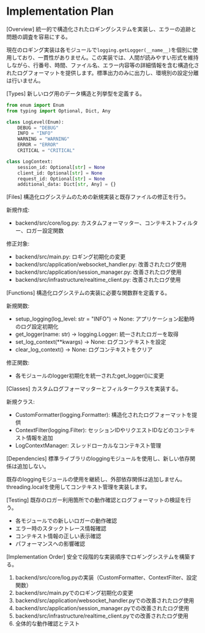 # Implementation Plan

[Overview]
統一的で構造化されたロギングシステムを実装し、エラーの追跡と問題の調査を容易にする。

現在のロギング実装は各モジュールで`logging.getLogger(__name__)`を個別に使用しており、一貫性がありません。この実装では、人間が読みやすい形式を維持しながら、行番号、時間、ファイル名、エラー内容等の詳細情報を含む構造化されたログフォーマットを提供します。標準出力のみに出力し、環境別の設定分離は行いません。

[Types]
新しいログ用のデータ構造と列挙型を定義する。

```python
from enum import Enum
from typing import Optional, Dict, Any

class LogLevel(Enum):
    DEBUG = "DEBUG"
    INFO = "INFO"
    WARNING = "WARNING"
    ERROR = "ERROR"
    CRITICAL = "CRITICAL"

class LogContext:
    session_id: Optional[str] = None
    client_id: Optional[str] = None
    request_id: Optional[str] = None
    additional_data: Dict[str, Any] = {}
```

[Files]
構造化ログシステムのための新規実装と既存ファイルの修正を行う。

新規作成:

- backend/src/core/log.py: カスタムフォーマッター、コンテキストフィルター、ロガー設定関数

修正対象:

- backend/src/main.py: ロギング初期化の変更
- backend/src/application/websocket_handler.py: 改善されたログ使用
- backend/src/application/session_manager.py: 改善されたログ使用
- backend/src/infrastructure/realtime_client.py: 改善されたログ使用

[Functions]
構造化ログシステムの実装に必要な関数群を定義する。

新規関数:

- setup_logging(log_level: str = "INFO") -> None: アプリケーション起動時のログ設定初期化
- get_logger(name: str) -> logging.Logger: 統一されたロガーを取得
- set_log_context(**kwargs) -> None: ログコンテキストを設定
- clear_log_context() -> None: ログコンテキストをクリア

修正関数:

- 各モジュールのlogger初期化を統一されたget_logger()に変更

[Classes]
カスタムログフォーマッターとフィルタークラスを実装する。

新規クラス:

- CustomFormatter(logging.Formatter): 構造化されたログフォーマットを提供
- ContextFilter(logging.Filter): セッションIDやリクエストIDなどのコンテキスト情報を追加
- LogContextManager: スレッドローカルなコンテキスト管理

[Dependencies]
標準ライブラリのloggingモジュールを使用し、新しい依存関係は追加しない。

既存のloggingモジュールの使用を継続し、外部依存関係は追加しません。threading.localを使用してコンテキスト管理を実装します。

[Testing]
既存のロガー利用箇所での動作確認とログフォーマットの検証を行う。

- 各モジュールでの新しいロガーの動作確認
- エラー時のスタックトレース情報確認
- コンテキスト情報の正しい表示確認
- パフォーマンスへの影響確認

[Implementation Order]
安全で段階的な実装順序でロギングシステムを構築する。

1. backend/src/core/log.pyの実装（CustomFormatter、ContextFilter、設定関数）
2. backend/src/main.pyでのロギング初期化の変更
3. backend/src/application/websocket_handler.pyでの改善されたログ使用
4. backend/src/application/session_manager.pyでの改善されたログ使用
5. backend/src/infrastructure/realtime_client.pyでの改善されたログ使用
6. 全体的な動作確認とテスト
